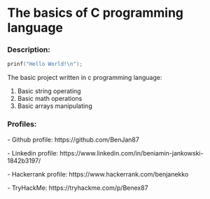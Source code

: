 <h1>The basics of C programming language</h1>
<h3>Description:</h3>

```c
prinf("Hello World!\n");
```
The basic project written in c programming language:
1. Basic string operating
2. Basic math operations
3. Basic arrays manipulating



<h3>Profiles:</h3>
<p> - Github profile: https://github.com/BenJan87 </p>
<p> - Linkedin profile: https://www.linkedin.com/in/beniamin-jankowski-1842b3197/ </p>
<p> - Hackerrank profile: https://www.hackerrank.com/benjanekko </p>
<p> - TryHackMe: https://tryhackme.com/p/Benex87 </p>
